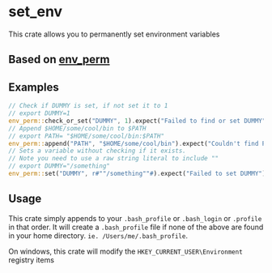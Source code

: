 # set_env

This crate allows you to permanently set environment variables

## Based on [env_perm](https://github.com/freesig/env_perm)

## Examples
```rust
// Check if DUMMY is set, if not set it to 1
// export DUMMY=1
env_perm::check_or_set("DUMMY", 1).expect("Failed to find or set DUMMY");
// Append $HOME/some/cool/bin to $PATH
// export PATH= "$HOME/some/cool/bin:$PATH"
env_perm::append("PATH", "$HOME/some/cool/bin").expect("Couldn't find PATH");
// Sets a variable without checking if it exists.
// Note you need to use a raw string literal to include ""
// export DUMMY="/something"
env_perm::set("DUMMY", r#""/something""#).expect("Failed to set DUMMY");
```

## Usage
This crate simply appends to your `.bash_profile` or `.bash_login` or `.profile`
in that order.
It will create a `.bash_profile` file if none of the above are
found in your home directory.
`ie. /Users/me/.bash_profile`.

On windows, this crate will modify the `HKEY_CURRENT_USER\Environment` registry items